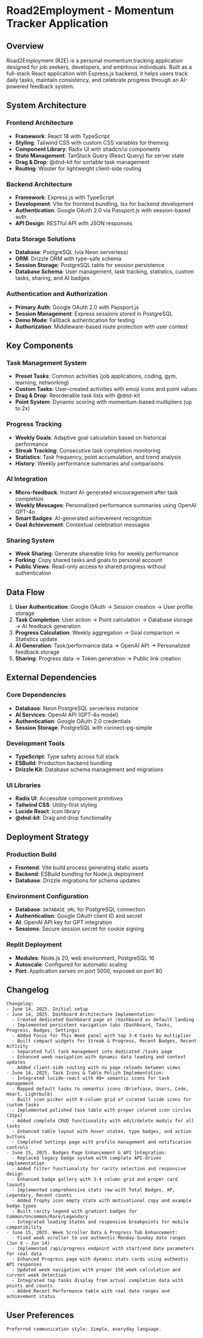 # Road2Employment - Momentum Tracker Application

## Overview

Road2Employment (R2E) is a personal momentum tracking application designed for job seekers, developers, and ambitious individuals. Built as a full-stack React application with Express.js backend, it helps users track daily tasks, maintain consistency, and celebrate progress through an AI-powered feedback system.

## System Architecture

### Frontend Architecture
- **Framework**: React 18 with TypeScript
- **Styling**: Tailwind CSS with custom CSS variables for theming
- **Component Library**: Radix UI with shadcn/ui components
- **State Management**: TanStack Query (React Query) for server state
- **Drag & Drop**: @dnd-kit for sortable task management
- **Routing**: Wouter for lightweight client-side routing

### Backend Architecture  
- **Framework**: Express.js with TypeScript
- **Development**: Vite for frontend bundling, tsx for backend development
- **Authentication**: Google OAuth 2.0 via Passport.js with session-based auth
- **API Design**: RESTful API with JSON responses

### Data Storage Solutions
- **Database**: PostgreSQL (via Neon serverless)
- **ORM**: Drizzle ORM with type-safe schema
- **Session Storage**: PostgreSQL table for session persistence
- **Database Schema**: User management, task tracking, statistics, custom tasks, sharing, and AI badges

### Authentication and Authorization
- **Primary Auth**: Google OAuth 2.0 with Passport.js
- **Session Management**: Express sessions stored in PostgreSQL
- **Demo Mode**: Fallback authentication for testing
- **Authorization**: Middleware-based route protection with user context

## Key Components

### Task Management System
- **Preset Tasks**: Common activities (job applications, coding, gym, learning, networking)
- **Custom Tasks**: User-created activities with emoji icons and point values
- **Drag & Drop**: Reorderable task lists with @dnd-kit
- **Point System**: Dynamic scoring with momentum-based multipliers (up to 2x)

### Progress Tracking
- **Weekly Goals**: Adaptive goal calculation based on historical performance
- **Streak Tracking**: Consecutive task completion monitoring
- **Statistics**: Task frequency, point accumulation, and trend analysis
- **History**: Weekly performance summaries and comparisons

### AI Integration
- **Micro-feedback**: Instant AI-generated encouragement after task completion
- **Weekly Messages**: Personalized performance summaries using OpenAI GPT-4o
- **Smart Badges**: AI-generated achievement recognition
- **Goal Achievement**: Contextual celebration messages

### Sharing System
- **Week Sharing**: Generate shareable links for weekly performance
- **Forking**: Copy shared tasks and goals to personal account
- **Public Views**: Read-only access to shared progress without authentication

## Data Flow

1. **User Authentication**: Google OAuth → Session creation → User profile storage
2. **Task Completion**: User action → Point calculation → Database storage → AI feedback generation
3. **Progress Calculation**: Weekly aggregation → Goal comparison → Statistics update
4. **AI Generation**: Task/performance data → OpenAI API → Personalized feedback storage
5. **Sharing**: Progress data → Token generation → Public link creation

## External Dependencies

### Core Dependencies
- **Database**: Neon PostgreSQL serverless instance
- **AI Services**: OpenAI API (GPT-4o model)
- **Authentication**: Google OAuth 2.0 credentials
- **Session Storage**: PostgreSQL with connect-pg-simple

### Development Tools
- **TypeScript**: Type safety across full stack
- **ESBuild**: Production backend bundling
- **Drizzle Kit**: Database schema management and migrations

### UI Libraries
- **Radix UI**: Accessible component primitives
- **Tailwind CSS**: Utility-first styling
- **Lucide React**: Icon library
- **@dnd-kit**: Drag and drop functionality

## Deployment Strategy

### Production Build
- **Frontend**: Vite build process generating static assets
- **Backend**: ESBuild bundling for Node.js deployment
- **Database**: Drizzle migrations for schema updates

### Environment Configuration
- **Database**: `DATABASE_URL` for PostgreSQL connection
- **Authentication**: Google OAuth client ID and secret
- **AI**: OpenAI API key for GPT integration
- **Sessions**: Secure session secret for cookie signing

### Replit Deployment
- **Modules**: Node.js 20, web environment, PostgreSQL 16
- **Autoscale**: Configured for automatic scaling
- **Port**: Application serves on port 5000, exposed on port 80

## Changelog

```
Changelog:
- June 14, 2025. Initial setup
- June 14, 2025. Dashboard Architecture Implementation:
  - Created dedicated Dashboard page at /dashboard as default landing
  - Implemented persistent navigation tabs (Dashboard, Tasks, Progress, Badges, Settings)
  - Added Focus for This Week panel with top 3-4 tasks by multiplier
  - Built compact widgets for Streak & Progress, Recent Badges, Recent Activity
  - Separated full task management into dedicated /tasks page
  - Enhanced week navigation with dynamic data loading and context updates
  - Added client-side routing with no page reloads between views
- June 14, 2025. Task Icons & Table Polish Implementation:
  - Integrated lucide-react with 40+ semantic icons for task management
  - Mapped default tasks to semantic icons (Briefcase, Users, Code, Heart, Lightbulb)
  - Built icon picker with 8-column grid of curated lucide icons for custom tasks
  - Implemented polished task table with proper colored icon circles (32px)
  - Added complete CRUD functionality with edit/delete modals for all tasks
  - Enhanced table layout with hover states, type badges, and action buttons
  - Completed Settings page with profile management and notification controls
- June 15, 2025. Badges Page Enhancement & API Integration:
  - Replaced legacy badge system with complete API-driven implementation
  - Added filter functionality for rarity selection and responsive design
  - Enhanced badge gallery with 3-4 column grid and proper card layouts
  - Implemented comprehensive stats row with Total Badges, XP, Legendary, Recent counts
  - Added Trophy icon empty state with motivational copy and example badge types
  - Built rarity legend with gradient badges for Common/Uncommon/Rare/Legendary
  - Integrated loading states and responsive breakpoints for mobile compatibility
- June 15, 2025. Week Scroller Data & Progress Tab Enhancement:
  - Fixed week scroller to use authentic Monday-Sunday date ranges (Jun 8 – Jun 14)
  - Implemented /api/progress endpoint with start/end date parameters for real data
  - Enhanced Progress page with dynamic stats cards using authentic API responses
  - Updated week navigation with proper ISO week calculation and current week detection
  - Integrated top tasks display from actual completion data with points and counts
  - Added Recent Performance table with real date ranges and achievement status
```

## User Preferences

```
Preferred communication style: Simple, everyday language.
```